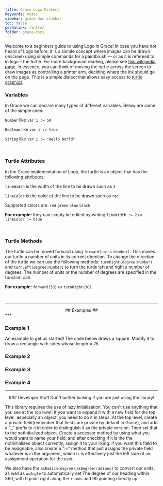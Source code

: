 ```yaml
---
title: Grace Logo Dialect
keywords: mydoc
sidebar: grace-doc-sidebar
toc: false
permalink: /intro/
folder: grace-docs
---
```


Welcome to a beginners guide to using Logo in Grace! In case you have not heard of Logo before, it is a
simple concept where images can be drawn onscreen using simple commands for a paintbrush — or as it is refereed to in logo – the turtle.
For more background reading, please see [this wikipedia page][WikiTurtle1]. In essence, you can think of moving the turtle across the screen to draw images
as controlling a printer arm, deciding where the ink should go on the page. This is a simple dialect that allows easy access to [turtle graphics][WikiTurtle2].

[WikiTurtle1]: https://en.wikipedia.org/wiki/Logo_(programming_language)
[WikiTurtle2]: https://en.wikipedia.org/wiki/Turtle_graphics

### Variables
In Grace we can declare many types of
different variables. Below are some of the simple ones:

`Number`  like `var i := 50`

`Boolean` like `var i := true`

`String`  like `var i := "Hello World"`

<br>  

### Turtle Attributes

In the Grace implementation of Logo, the turtle is an object that has the following attributes:

`lineWidth` is the width of the line to be drawn such as `3`

`lineColor` is the color of the line to be drawn such as `red`

Supported colors are: `red` `green` `blue` `black`    

**For example:** they can simply be edited by writing `lineWidth := 2` or `lineColor := blue`

<br>  

### Turtle Methods

The turtle can be moved forward using `forward(units:Number)`. This moves our turtle a number of units in its current direction.
To change the direction of the turtle we can use the following methods: `turnRight(degree:Number)` and `turnLeft(degree:Number)` to turn the turtle
left and right a number of degrees. The number of units or the number of degrees are specified in the function call.

**For example:**  `forward(50)` or  `turnRight(30)`

<br>

***
<div style="text-align: center;" markdown="1">
## Examples ##
</div>
***

### Example 1 ###
An example to get us started! The code below draws a square. Modify it to draw a rectangle with
sides whose length = 75.

<object id="example-1" data="{{site.baseurl}}/embedded-web-editor/?square" width="115%" height="550px"> </object>

### Example 2 ###

<object id="example-2" data="{{site.baseurl}}/embedded-web-editor/?LogoExample" width="115%" height="550px"> </object>

### Example 3 ###

<object id="example-3" data="{{site.baseurl}}/embedded-web-editor/?for" width="115%" height="550px"> </object>

### Example 4 ###

<object id="example-4" data="{{site.baseurl}}/embedded-web-editor/?square" width="115%" height="550px"> </object>


***

<div style="text-align: center;" markdown="1">
### Developer Stuff
Don't bother looking if you are just using the library!
</div>
<p style="page-break-before: always">

This library requires the use of lazy initialization. You can't use
anything that you see at the top level! If you want to expand it with a
new field for the top level, especially an object, you need to do it in
steps. At the top level, create a private field(remember that fields
are private by default in Grace), and add a "\_" prefix to it in order
to distinguish it as the private version. Then set that to the
notInitialized object. Create a accessor method by using what you would
want to name your field, and after checking if it is the the
notInitialized object currently, assign it to your liking. if you want
this field to be assignable, also create a ":=" method that just assigns
the private field whatever is in the argument, which is is effectively
just the left side of an assignment operation for the user.

We also have the `asRadian(degree)`,`asDegree(radians)` to convert our
units, as well as `asAngle` to automatically set The degree of our
heading within 360, with 0 point right along the x-axis and 90 pointing
directly up.
